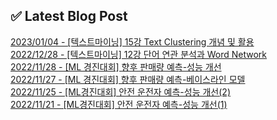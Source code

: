 
## ✅ Latest Blog Post

[2023/01/04 - [텍스트마이닝] 15강 Text Clustering 개념 및 활용](https://mjrecord.tistory.com/24) <br/>
[2022/12/28 - [텍스트마이닝] 12강 단어 연관 분석과 Word Network](https://mjrecord.tistory.com/23) <br/>
[2022/11/28 - [ML 경진대회] 향후 판매량 예측-성능 개선](https://mjrecord.tistory.com/20) <br/>
[2022/11/27 - [ML 경진대회] 향후 판매량 예측-베이스라인 모델](https://mjrecord.tistory.com/19) <br/>
[2022/11/25 - [ML경진대회] 안전 운전자 예측-성능 개선(2)](https://mjrecord.tistory.com/18) <br/>
[2022/11/21 - [ML경진대회] 안전 운전자 예측-성능 개선(1)](https://mjrecord.tistory.com/17) <br/>
